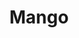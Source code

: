 ---
category: particulier
title: Mango
accroche: Apaise et aide à lâcher prise
price: 40
description: massage sur table | 30mn | 1 pers
bienfait_1: Relaxe et dynamise
bienfait_2: Libére des endorphines
bienfait_3: Soulage les tensions musculaires
popular: false
ctaText: Je prends rendez-vous
icon: ph:phone-call
---